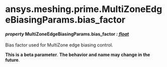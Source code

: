 # ansys.meshing.prime.MultiZoneEdgeBiasingParams.bias_factor



#### *property* MultiZoneEdgeBiasingParams.bias_factor *: [float](https://docs.python.org/3.11/library/functions.html#float)*

Bias factor used for MultiZone edge biasing control.

**This is a beta parameter**. **The behavior and name may change in the future**.

<!-- !! processed by numpydoc !! -->
